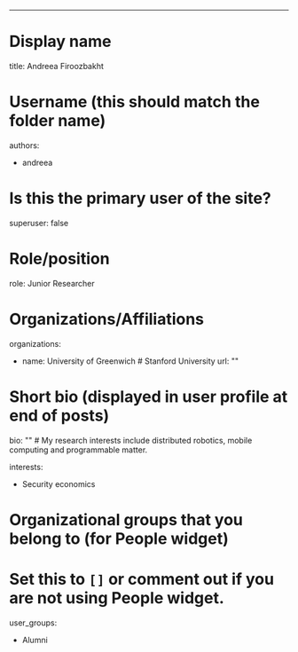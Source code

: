 ---
# Display name
title: Andreea Firoozbakht

# Username (this should match the folder name)
authors:
- andreea

# Is this the primary user of the site?
superuser: false

# Role/position
role: Junior Researcher

# Organizations/Affiliations
organizations:
- name: University of Greenwich # Stanford University
  url: ""

# Short bio (displayed in user profile at end of posts)
bio: "" # My research interests include distributed robotics, mobile computing and programmable matter.

interests:
- Security economics

# Organizational groups that you belong to (for People widget)
#   Set this to `[]` or comment out if you are not using People widget.
user_groups:
- Alumni
